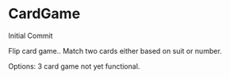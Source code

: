CardGame
========

Initial Commit

Flip card game..
Match two cards either based on suit or number.


Options:
3 card game not yet functional.
